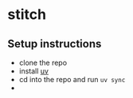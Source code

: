 # stitch


## Setup instructions

- clone the repo
- install [uv](https://docs.astral.sh/uv/)
- cd into the repo and run `uv sync`
-
